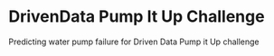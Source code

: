 # DrivenData Pump It Up Challenge
Predicting water pump failure for Driven Data Pump it Up challenge
